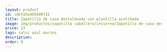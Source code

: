```yaml
---
layout: product
id: cdefa5a405b08732
title: Zapatilla de casa destalonada con plantilla acolchada
image: img/productos/zapatilla caballero/invierno/Zapatilla de casa destalonada con plantilla acolchada=23=salvi azul marino.webp
price: 23
tags: salvi azul marino
description: 
order: 0
---
```

